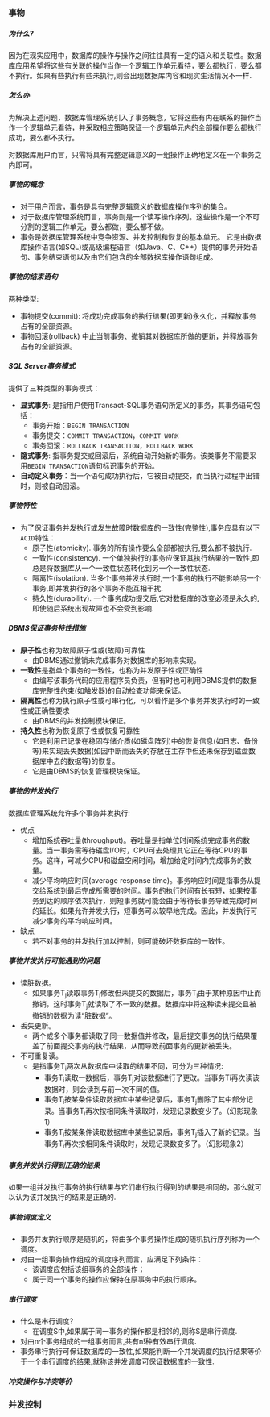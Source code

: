 ### 事物

##### 为什么?

因为在现实应用中，数据库的操作与操作之间往往具有一定的语义和关联性。数据库应用希望将这些有关联的操作当作一个逻辑工作单元看待，要么都执行，要么都不执行。如果有些执行有些未执行,则会出现数据库内容和现实生活情况不一样.

##### 怎么办
为解决上述问题，数据库管理系统引入了事务概念，它将这些有内在联系的操作当作一个逻辑单元看待，并采取相应策略保证一个逻辑单元内的全部操作要么都执行成功，要么都不执行。

对数据库用户而言，只需将具有完整逻辑意义的一组操作正确地定义在一个事务之内即可。

##### 事物的概念

- 对于用户而言，事务是具有完整逻辑意义的数据库操作序列的集合。
- 对于数据库管理系统而言，事务则是一个读写操作序列。这些操作是一个不可分割的逻辑工作单元，要么都做，要么都不做。
- 事务是数据库管理系统中竞争资源、并发控制和恢复的基本单元。 它是由数据库操作语言(如SQL)或高级编程语言（如Java、C、C++）提供的事务开始语句、事务结束语句以及由它们包含的全部数据库操作语句组成。

##### 事物的结束语句

两种类型:
- 事物提交(commit):
	将成功完成事务的执行结果(即更新)永久化，并释放事务占有的全部资源。
- 事物回滚(rollback)
	中止当前事务、撤销其对数据库所做的更新，并释放事务占有的全部资源。

##### SQL Server事务模式

提供了三种类型的事务模式：
- **显式事务**: 是指用户使用Transact-SQL事务语句所定义的事务，其事务语句包括：
	- 事务开始：`BEGIN TRANSACTION`
	- 事务提交：`COMMIT TRANSACTION`，`COMMIT WORK`
	- 事务回滚：`ROLLBACK TRANSACTION`，`ROLLBACK WORK`
- **隐式事务**: 指事务提交或回滚后，系统自动开始新的事务。该类事务不需要采用`BEGIN TRANSACTION`语句标识事务的开始。
- **自动定义事务**：当一个语句成功执行后，它被自动提交，而当执行过程中出错时，则被自动回滚。

##### 事物特性
- 为了保证事务并发执行或发生故障时数据库的一致性(完整性),事务应具有以下`ACID`特性：
	- 原子性(atomicity). 事务的所有操作要么全部都被执行,要么都不被执行.
	- 一致性(consistency). 一个单独执行的事务应保证其执行结果的一致性,即总是将数据库从一个一致性状态转化到另一个一致性状态.
	- 隔离性(isolation). 当多个事务并发执行时,一个事务的执行不能影响另一个事务,即并发执行的各个事务不能互相干扰.
	- 持久性(durability). 一个事务成功提交后,它对数据库的改变必须是永久的, 即使随后系统出现故障也不会受到影响.

##### DBMS保证事务特性措施
- **原子性**也称为故障原子性或(故障)可靠性
	- 由DBMS通过撤销未完成事务对数据库的影响来实现。
- **一致性**是指单个事务的一致性，也称为并发原子性或正确性
	- 由编写该事务代码的应用程序员负责，但有时也可利用DBMS提供的数据库完整性约束(如触发器)的自动检查功能来保证。
- **隔离性**也称为执行原子性或可串行化，可以看作是多个事务并发执行时的一致性或正确性要求
	- 由DBMS的并发控制模块保证。
- **持久性**也称为恢复原子性或恢复可靠性
	- 它是利用已记录在稳固存储介质(如磁盘阵列)中的恢复信息(如日志、备份等)来实现丢失数据(如因中断而丢失的存放在主存中但还未保存到磁盘数据库中去的数据等)的恢复。
	- 它是由DBMS的恢复管理模块保证。

##### 事物的并发执行
数据库管理系统允许多个事务并发执行:
- 优点
	- 增加系统吞吐量(throughput)。吞吐量是指单位时间系统完成事务的数量。当一事务需等待磁盘I/O时，CPU可去处理其它正在等待CPU的事务。这样，可减少CPU和磁盘空闲时间，增加给定时间内完成事务的数量。
	- 减少平均响应时间(average response time)。事务响应时间是指事务从提交给系统到最后完成所需要的时间。事务的执行时间有长有短，如果按事务到达的顺序依次执行，则短事务就可能会由于等待长事务导致完成时间的延长。如果允许并发执行，短事务可以较早地完成。因此，并发执行可减少事务的平均响应时间。
- 缺点
	- 若不对事务的并发执行加以控制，则可能破坏数据库的一致性。

##### 事物并发执行可能遇到的问题
- 读脏数据。
	- 如果事务T<sub>j</sub>读取事务T<sub>i</sub>修改但未提交的数据后，事务T<sub>i</sub>由于某种原因中止而撤销，这时事务T<sub>j</sub>就读取了不一致的数据。数据库中将这种读未提交且被撤销的数据为读“脏数据”。
- 丢失更新。
	- 两个或多个事务都读取了同一数据值并修改，最后提交事务的执行结果覆盖了前面提交事务的执行结果，从而导致前面事务的更新被丢失。
- 不可重复读。
	- 是指事务T<sub>i</sub>两次从数据库中读取的结果不同，可分为三种情况:
		- 事务T<sub>i</sub>读取一数据后，事务T<sub>j</sub>对该数据进行了更改。当事务Ti再次读该数据时，则会读到与前一次不同的值。 
		- 事务T<sub>i</sub>按某条件读取数据库中某些记录后，事务T<sub>j</sub>删除了其中部分记录。当事务T<sub>i</sub>再次按相同条件读取时，发现记录数变少了。（幻影现象1）
		- 事务T<sub>i</sub>按某条件读取数据库中某些记录后，事务T<sub>j</sub>插入了新的记录。当事务T<sub>i</sub>再次按相同条件读取时，发现记录数变多了。（幻影现象2）

##### 事务并发执行得到正确的结果
如果一组并发执行事务的执行结果与它们串行执行得到的结果是相同的，那么就可以认为该并发执行的结果是正确的.

##### 事物调度定义
- 事务并发执行顺序是随机的，将由多个事务操作组成的随机执行序列称为一个调度。
- 对由一组事务操作组成的调度序列而言，应满足下列条件：
	- 该调度应包括该组事务的全部操作；
	- 属于同一个事务的操作应保持在原事务中的执行顺序。

##### 串行调度
- 什么是串行调度?
	- 在调度S中,如果属于同一事务的操作都是相邻的,则称S是串行调度.
- 对由n个事务组成的一组事务而言,共有n!种有效串行调度.
- 事务串行执行可保证数据库的一致性,如果能判断一个并发调度的执行结果等价于一个串行调度的结果,就称该并发调度可保证数据库的一致性.

##### 冲突操作与冲突等价




### 并发控制



